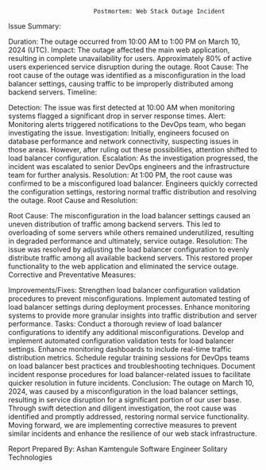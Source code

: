 
                          	Postmortem: Web Stack Outage Incident
 
Issue Summary:
 
Duration: The outage occurred from 10:00 AM to 1:00 PM on March 10, 2024 (UTC).
Impact: The outage affected the main web application, resulting in complete unavailability for users. Approximately 80% of active users experienced service disruption during the outage.
Root Cause: The root cause of the outage was identified as a misconfiguration in the load balancer settings, causing traffic to be improperly distributed among backend servers.
Timeline:
 
Detection: The issue was first detected at 10:00 AM when monitoring systems flagged a significant drop in server response times.
Alert: Monitoring alerts triggered notifications to the DevOps team, who began investigating the issue.
Investigation: Initially, engineers focused on database performance and network connectivity, suspecting issues in those areas. However, after ruling out these possibilities, attention shifted to load balancer configuration.
Escalation: As the investigation progressed, the incident was escalated to senior DevOps engineers and the infrastructure team for further analysis.
Resolution: At 1:00 PM, the root cause was confirmed to be a misconfigured load balancer. Engineers quickly corrected the configuration settings, restoring normal traffic distribution and resolving the outage.
Root Cause and Resolution:
 
Root Cause: The misconfiguration in the load balancer settings caused an uneven distribution of traffic among backend servers. This led to overloading of some servers while others remained underutilized, resulting in degraded performance and ultimately, service outage.
Resolution: The issue was resolved by adjusting the load balancer configuration to evenly distribute traffic among all available backend servers. This restored proper functionality to the web application and eliminated the service outage.
Corrective and Preventative Measures:
 
Improvements/Fixes:
Strengthen load balancer configuration validation procedures to prevent misconfigurations.
Implement automated testing of load balancer settings during deployment processes.
Enhance monitoring systems to provide more granular insights into traffic distribution and server performance.
Tasks:
Conduct a thorough review of load balancer configurations to identify any additional misconfigurations.
Develop and implement automated configuration validation tests for load balancer settings.
Enhance monitoring dashboards to include real-time traffic distribution metrics.
Schedule regular training sessions for DevOps teams on load balancer best practices and troubleshooting techniques.
Document incident response procedures for load balancer-related issues to facilitate quicker resolution in future incidents.
Conclusion:
The outage on March 10, 2024, was caused by a misconfiguration in the load balancer settings, resulting in service disruption for a significant portion of our user base. Through swift detection and diligent investigation, the root cause was identified and promptly addressed, restoring normal service functionality. Moving forward, we are implementing corrective measures to prevent similar incidents and enhance the resilience of our web stack infrastructure.
 
Report Prepared By:
Ashan Kamtengule
Software Engineer
Solitary Technologies
